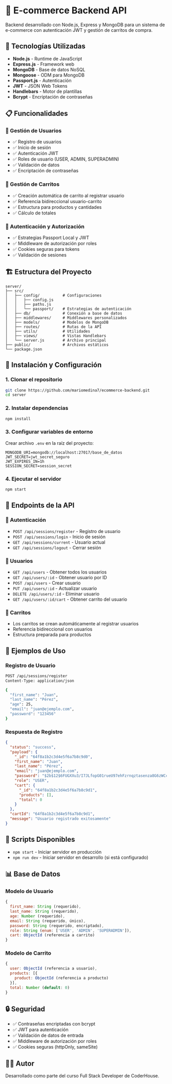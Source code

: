 # 🛒 E-commerce Backend API

Backend desarrollado con Node.js, Express y MongoDB para un sistema de e-commerce con autenticación JWT y gestión de carritos de compra.

## 🚀 Tecnologías Utilizadas

- **Node.js** - Runtime de JavaScript
- **Express.js** - Framework web
- **MongoDB** - Base de datos NoSQL
- **Mongoose** - ODM para MongoDB
- **Passport.js** - Autenticación
- **JWT** - JSON Web Tokens
- **Handlebars** - Motor de plantillas
- **Bcrypt** - Encriptación de contraseñas

## 📋 Funcionalidades

### 👤 Gestión de Usuarios
- ✅ Registro de usuarios
- ✅ Inicio de sesión
- ✅ Autenticación JWT
- ✅ Roles de usuario (USER, ADMIN, SUPERADMIN)
- ✅ Validación de datos
- ✅ Encriptación de contraseñas

### 🛒 Gestión de Carritos
- ✅ Creación automática de carrito al registrar usuario
- ✅ Referencia bidireccional usuario-carrito
- ✅ Estructura para productos y cantidades
- ✅ Cálculo de totales

### 🔐 Autenticación y Autorización
- ✅ Estrategias Passport Local y JWT
- ✅ Middleware de autorización por roles
- ✅ Cookies seguras para tokens
- ✅ Validación de sesiones

## 🏗️ Estructura del Proyecto

```
server/
├── src/
│   ├── config/          # Configuraciones
│   │   ├── config.js
│   │   ├── paths.js
│   │   └── passport/    # Estrategias de autenticación
│   ├── db/              # Conexión a base de datos
│   ├── middlewares/     # Middlewares personalizados
│   ├── models/          # Modelos de MongoDB
│   ├── routes/          # Rutas de la API
│   ├── utils/           # Utilidades
│   ├── views/           # Vistas Handlebars
│   └── server.js        # Archivo principal
├── public/              # Archivos estáticos
└── package.json
```

## 🚀 Instalación y Configuración

### 1. Clonar el repositorio
```bash
git clone https://github.com/mariomedina7/ecommerce-backend.git
cd server
```

### 2. Instalar dependencias
```bash
npm install
```

### 3. Configurar variables de entorno
Crear archivo `.env` en la raíz del proyecto:
```env
MONGODB_URI=mongodb://localhost:27017/base_de_datos
JWT_SECRET=jwt_secret_seguro
JWT_EXPIRES_IN=1h
SESSION_SECRET=session_secret
```

### 4. Ejecutar el servidor
```bash
npm start
```

## 📡 Endpoints de la API

### 🔐 Autenticación
- `POST /api/sessions/register` - Registro de usuario
- `POST /api/sessions/login` - Inicio de sesión
- `GET /api/sessions/current` - Usuario actual
- `GET /api/sessions/logout` - Cerrar sesión

### 👤 Usuarios
- `GET /api/users` - Obtener todos los usuarios
- `GET /api/users/:id` - Obtener usuario por ID
- `POST /api/users` - Crear usuario
- `PUT /api/users/:id` - Actualizar usuario
- `DELETE /api/users/:id` - Eliminar usuario
- `GET /api/users/:id/cart` - Obtener carrito del usuario

### 🛒 Carritos
- Los carritos se crean automáticamente al registrar usuarios
- Referencia bidireccional con usuarios
- Estructura preparada para productos

## 📝 Ejemplos de Uso

### Registro de Usuario
```bash
POST /api/sessions/register
Content-Type: application/json

{
  "first_name": "Juan",
  "last_name": "Pérez",
  "age": 25,
  "email": "juan@ejemplo.com",
  "password": "123456"
}
```

### Respuesta de Registro
```json
{
  "status": "success",
  "payload": {
    "_id": "64f8a1b2c3d4e5f6a7b8c9d0",
    "first_name": "Juan",
    "last_name": "Pérez",
    "email": "juan@ejemplo.com",
    "password": "$2b$12$6FUGXXu3/I7JLfopG01rueU97ehFzrnqztasenza8G6zWCcPNRSpa",
    "role": "USER",
    "cart": {
      "_id": "64f8a1b2c3d4e5f6a7b8c9d1",
      "products": [],
      "total": 0
    }
  },
  "cartId": "64f8a1b2c3d4e5f6a7b8c9d1",
  "message": "Usuario registrado exitosamente"
}
```

## 🔧 Scripts Disponibles

- `npm start` - Iniciar servidor en producción
- `npm run dev` - Iniciar servidor en desarrollo (si está configurado)

## 📊 Base de Datos

### Modelo de Usuario
```javascript
{
  first_name: String (requerido),
  last_name: String (requerido),
  age: Number (requerido),
  email: String (requerido, único),
  password: String (requerido, encriptado),
  role: String (enum: ['USER', 'ADMIN', 'SUPERADMIN']),
  cart: ObjectId (referencia a carrito)
}
```

### Modelo de Carrito
```javascript
{
  user: ObjectId (referencia a usuario),
  products: [{
    product: ObjectId (referencia a producto)
  }],
  total: Number (default: 0)
}
```

## 🔒 Seguridad

- ✅ Contraseñas encriptadas con bcrypt
- ✅ JWT para autenticación
- ✅ Validación de datos de entrada
- ✅ Middleware de autorización por roles
- ✅ Cookies seguras (httpOnly, sameSite)

## 👨‍💻 Autor

Desarrollado como parte del curso Full Stack Developer de CoderHouse.
